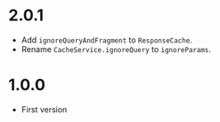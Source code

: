 # 2.0.1
* Add `ignoreQueryAndFragment` to `ResponseCache`.
* Rename `CacheService.ignoreQuery` to `ignoreParams`.

# 1.0.0
* First version